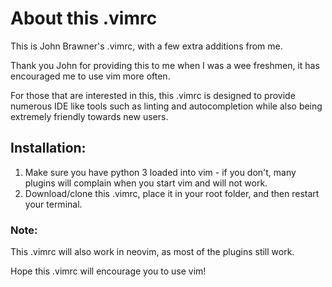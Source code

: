 # About this .vimrc 
This is John Brawner's .vimrc, with a few extra additions from me. 

Thank you John for providing this to me when I was a wee freshmen, it has encouraged me to use vim more often.

For those that are interested in this, this .vimrc is designed to provide numerous IDE like tools such as linting and autocompletion while also being extremely friendly towards new users.

## Installation: 
1. Make sure you have python 3 loaded into vim - if you don't, many plugins will complain when you start vim and will not work.
2. Download/clone this .vimrc, place it in your root folder, and then restart your terminal.

### Note: 
This .vimrc will also work in neovim, as most of the plugins still work.

Hope this .vimrc will encourage you to use vim!


